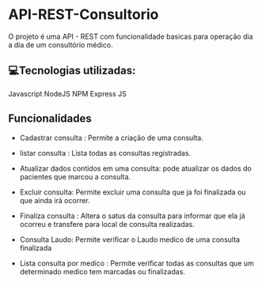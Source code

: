 # API-REST-Consultorio

O projeto é uma API - REST com funcionalidade basicas para operação dia a dia de um consultório médico.

## 💻Tecnologias utilizadas:

Javascript NodeJS NPM Express JS

## Funcionalidades


- Cadastrar consulta : Permite a criação de uma consulta.

+ listar consulta : Lista todas as consultas registradas. 

- Atualizar dados contidos em uma consulta:  pode atualizar os dados do pacientes que marcou a consulta.

- Excluir consulta: Permite excluir uma consulta que ja foi finalizada ou que ainda irá ocorrer.

- Finaliza consulta : Altera o satus da consulta para informar que ela já ocorreu e transfere para local de consulta realizadas.

- Consulta Laudo: Permite verificar o Laudo medico de uma consulta finalizada

- Lista consulta por medico : Permite verificar todas as consultas que um determinado medico tem marcadas ou finalizadas. 
